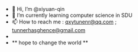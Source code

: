 - 👋 Hi, I’m @xiyuan-qin
- 🌱 I’m currently learning computer science in SDU
- 📫 How to reach me : qxytunenr@qq.com ; tunnerhasghence@gmail.com
- 
- ** hope to change the world **

<!---
xiyuan-qin/xiyuan-qin is a ✨ special ✨ repository because its `README.md` (this file) appears on your GitHub profile.
You can click the Preview link to take a look at your changes.
--->
